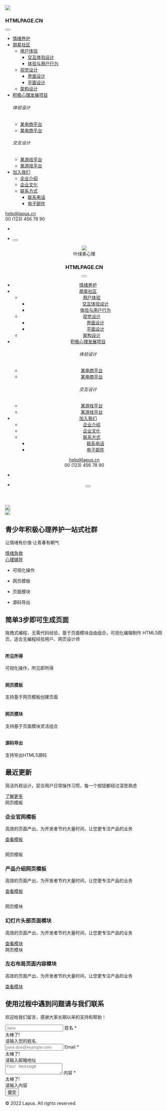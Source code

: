 <body>
  <meta charset="utf-8"/>
  <meta name="viewport" content="width=device-width, initial-scale=1.0"/>
  <meta name="description" content="HTMLPAGE - 专业高效的在线HTML构建器|网页模板|网站模板|网页设计|网页开发|HTML生成工具|在线制作网页"/>
  <meta name="keywords" content="网页设计,HTML在线构建器,HTMLPAGE,HTML5在线构建器,HTML在线编辑,拖拽网页生成,网页构建工具,网页制作,网页开发,在线制作网页,html编辑器,免费网页,制作网页,网页设计制作,响应式网页,交互设计,企业宣传册,企业网站,名片设计,响应式,在线做图,平面设计,思维导图,用户体验设计,网站设计,网站风格,网络拓扑图,网页设计,软件架构"/>
  <meta name="author" content="Lapus"/>
  <title>VIP会员单页面模板 - 企业网站
  </title>
  <link rel="preload" href="https://template-1253409072.cos.ap-guangzhou.myqcloud.com/sandbox/assets/fonts/Unicons.woff2" as="font" type="font/woff2" crossorigin=""/>
  <link rel="preload" href="https://template-1253409072.cos.ap-guangzhou.myqcloud.com/sandbox/assets/img/svg/blob.svg" as="image" crossorigin=""/>
  <link rel="shortcut icon" href="https://htmlpage.cn/favicon.png"/>
  <link rel="stylesheet" href="https://template-1253409072.cos.ap-guangzhou.myqcloud.com/sandbox/assets/css/plugins.css"/>
  <link rel="stylesheet" href="https://template-1253409072.cos.ap-guangzhou.myqcloud.com/sandbox/assets/css/style.css"/>
  <link rel="stylesheet" href="https://template-1253409072.cos.ap-guangzhou.myqcloud.com/sandbox/assets/css/colors/pink.css"/>
  <nav id="sticky-navbar" class="navbar navbar-expand-lg fancy navbar-light navbar-bg-light transparent navbar-clone fixed">
    <div class="container">
      <div class="navbar-collapse-wrapper bg-white d-flex flex-row flex-nowrap w-100 justify-content-between align-items-center">
        <div class="navbar-brand w-100">
          <img src="https://template-1253409072.cos.ap-guangzhou.myqcloud.com/user-upload-images/6875/LOGO.png" class="c20851"/>
          <a href="https://htmlpage.cn"></a>
        </div>
        <div class="navbar-collapse offcanvas offcanvas-nav offcanvas-start">
          <div class="offcanvas-header d-lg-none">
            <h3 class="text-white fs-30 mb-0">HTMLPAGE.CN
            </h3>
            <button type="button" data-bs-dismiss="offcanvas" aria-label="Close" class="btn-close btn-close-white"></button>
          </div>
          <div class="offcanvas-body ms-lg-auto d-flex flex-column h-100">
            <ul class="navbar-nav">
              <li class="nav-item">
                <a href="https://htmlpage.cn" class="nav-link">情绪养护</a>
              </li>
              <li class="nav-item dropdown">
                <a href="#" data-bs-toggle="dropdown" class="nav-link dropdown-toggle">朋辈社区</a>
                <ul class="dropdown-menu">
                  <li class="dropdown dropdown-submenu dropend">
                    <a href="#" data-bs-toggle="dropdown" class="dropdown-item dropdown-toggle">用户体验</a>
                    <ul class="dropdown-menu">
                      <li class="nav-item">
                        <a href="./services.html" class="dropdown-item">交互体验设计</a>
                      </li>
                      <li class="nav-item">
                        <a href="./services2.html" class="dropdown-item">体验与用户行为</a>
                      </li>
                    </ul>
                  </li>
                  <li class="dropdown dropdown-submenu dropend">
                    <a href="#" data-bs-toggle="dropdown" class="dropdown-item dropdown-toggle">视觉设计</a>
                    <ul class="dropdown-menu">
                      <li class="nav-item">
                        <a href="./about.html" class="dropdown-item">界面设计</a>
                      </li>
                      <li class="nav-item">
                        <a href="./about2.html" class="dropdown-item">平面设计</a>
                      </li>
                    </ul>
                  </li>
                  <li class="nav-item">
                    <a href="./pricing.html" class="dropdown-item">架构设计</a>
                  </li>
                </ul>
              </li>
              <li class="nav-item dropdown">
                <a href="#" data-bs-toggle="dropdown" class="nav-link dropdown-toggle">积极心理发展项目</a>
                <div class="dropdown-menu dropdown-lg">
                  <div class="dropdown-lg-content">
                    <div>
                      <h6 class="dropdown-header">体验设计
                      </h6>
                      <ul class="list-unstyled">
                        <li>
                          <a href="./projects.html" class="dropdown-item">某电商平台</a>
                        </li>
                        <li>
                          <a href="./projects2.html" class="dropdown-item">某电商平台</a>
                        </li>
                      </ul>
                    </div>
                    <!-- /.column -->
                    <div>
                      <h6 class="dropdown-header">交互设计
                      </h6>
                      <ul class="list-unstyled">
                        <li>
                          <a href="./single-project.html" class="dropdown-item">某游戏平台</a>
                        </li>
                        <li>
                          <a href="./single-project2.html" class="dropdown-item">某游戏平台</a>
                        </li>
                      </ul>
                    </div>
                    <!-- /.column -->
                  </div>
                  <!-- /auto-column -->
                </div>
              </li>
              <li class="nav-item dropdown">
                <a href="#" data-bs-toggle="dropdown" class="nav-link dropdown-toggle">加入我们</a>
                <ul class="dropdown-menu">
                  <li class="nav-item">
                    <a href="./blog.html" class="dropdown-item">企业介绍</a>
                  </li>
                  <li class="nav-item">
                    <a href="./blog2.html" class="dropdown-item">企业文化</a>
                  </li>
                  <li class="dropdown dropdown-submenu dropend">
                    <a href="#" data-bs-toggle="dropdown" class="dropdown-item dropdown-toggle">联系方式</a>
                    <ul class="dropdown-menu">
                      <li class="nav-item">
                        <a href="./blog-post.html" class="dropdown-item">联系电话</a>
                      </li>
                      <li class="nav-item">
                        <a href="./blog-post2.html" class="dropdown-item">电子邮件</a>
                      </li>
                    </ul>
                  </li>
                </ul>
              </li>
            </ul>
            <!-- /.navbar-nav -->
            <div class="offcanvas-footer d-lg-none">
              <div>
                <a href="mailto:first.last@email.com" class="link-inverse">help@lapus.cn</a>
                <br/> 00 (123) 456 78 90 
                <br/>
                <nav class="nav social social-white mt-4">
                  <a href="#"><i class="uil uil-twitter">
                    </i></a>
                  <a href="#"><i class="uil uil-facebook-f">
                    </i></a>
                  <a href="#"><i class="uil uil-dribbble">
                    </i></a>
                  <a href="#"><i class="uil uil-instagram">
                    </i></a>
                  <a href="#"><i class="uil uil-youtube">
                    </i></a>
                </nav>
                <!-- /.social -->
              </div>
            </div>
            <!-- /.offcanvas-footer -->
          </div>
          <!-- /.offcanvas-body -->
        </div>
        <!-- /.navbar-collapse -->
        <div class="navbar-other w-100 d-flex ms-auto">
          <ul class="navbar-nav flex-row align-items-center ms-auto">
            <li class="nav-item">
              <nav class="nav social social-muted justify-content-end text-end">
                <a href="#"><i class="uil uil-twitter">
                  </i></a>
                <a href="#"><i class="uil uil-facebook-f">
                  </i></a>
                <a href="#"><i class="uil uil-dribbble">
                  </i></a>
                <a href="#"><i class="uil uil-instagram">
                  </i></a>
              </nav>
              <!-- /.social -->
            </li>
            <li class="nav-item d-lg-none">
              <button class="hamburger offcanvas-nav-btn"><span></span></button>
            </li>
          </ul>
          <!-- /.navbar-nav -->
        </div>
        <!-- /.navbar-other -->
      </div>
      <!-- /.navbar-collapse-wrapper -->
    </div>
    <!-- /.container -->
  </nav>
  <div class="content-wrapper">
    <header class="wrapper bg-gray">
      <div class="container">
        <div class="navbar-collapse-wrapper bg-white d-flex flex-row flex-nowrap w-100 justify-content-between align-items-center">
          <img src="https://template-1253409072.cos.ap-guangzhou.myqcloud.com/user-upload-images/6875/LOGO.png" class="c20582"/>
          <div id="idgs3j" class="c21099">叶绿素心理
          </div>
          <div class="navbar-brand w-100">
            <a href="https://htmlpage.cn"></a>
          </div>
          <div class="navbar-collapse offcanvas offcanvas-nav offcanvas-start">
            <div class="offcanvas-header d-lg-none">
              <h3 class="text-white fs-30 mb-0">HTMLPAGE.CN
              </h3>
              <button type="button" data-bs-dismiss="offcanvas" aria-label="Close" class="btn-close btn-close-white"></button>
            </div>
            <div class="offcanvas-body ms-lg-auto d-flex flex-column h-100">
              <ul class="navbar-nav">
                <li class="nav-item">
                  <a href="" class="nav-link">情绪养护</a>
                </li>
                <li class="nav-item dropdown">
                  <a href="#" data-bs-toggle="dropdown" class="nav-link dropdown-toggle">朋辈社区</a>
                  <ul class="dropdown-menu">
                    <li class="dropdown dropdown-submenu dropend">
                      <a href="#" data-bs-toggle="dropdown" class="dropdown-item dropdown-toggle">用户体验</a>
                      <ul class="dropdown-menu">
                        <li class="nav-item">
                          <a href="./services.html" class="dropdown-item">交互体验设计</a>
                        </li>
                        <li class="nav-item">
                          <a href="./services2.html" class="dropdown-item">体验与用户行为</a>
                        </li>
                      </ul>
                    </li>
                    <li class="dropdown dropdown-submenu dropend">
                      <a href="#" data-bs-toggle="dropdown" class="dropdown-item dropdown-toggle">视觉设计</a>
                      <ul class="dropdown-menu">
                        <li class="nav-item">
                          <a href="./about.html" class="dropdown-item">界面设计</a>
                        </li>
                        <li class="nav-item">
                          <a href="./about2.html" class="dropdown-item">平面设计</a>
                        </li>
                      </ul>
                    </li>
                    <li class="nav-item">
                      <a href="./pricing.html" class="dropdown-item">架构设计</a>
                    </li>
                  </ul>
                </li>
                <li class="nav-item dropdown">
                  <a href="#" data-bs-toggle="dropdown" class="nav-link dropdown-toggle">积极心理发展项目</a>
                  <div class="dropdown-menu dropdown-lg">
                    <div class="dropdown-lg-content">
                      <div>
                        <h6 class="dropdown-header">体验设计
                        </h6>
                        <ul class="list-unstyled">
                          <li>
                            <a href="./projects.html" class="dropdown-item">某电商平台</a>
                          </li>
                          <li>
                            <a href="./projects2.html" class="dropdown-item">某电商平台</a>
                          </li>
                        </ul>
                      </div>
                      <!-- /.column -->
                      <div>
                        <h6 class="dropdown-header">交互设计
                        </h6>
                        <ul class="list-unstyled">
                          <li>
                            <a href="./single-project.html" class="dropdown-item">某游戏平台</a>
                          </li>
                          <li>
                            <a href="./single-project2.html" class="dropdown-item">某游戏平台</a>
                          </li>
                        </ul>
                      </div>
                      <!-- /.column -->
                    </div>
                    <!-- /auto-column -->
                  </div>
                </li>
                <li class="nav-item dropdown">
                  <a href="#" data-bs-toggle="dropdown" class="nav-link dropdown-toggle">加入我们</a>
                  <ul class="dropdown-menu">
                    <li class="nav-item">
                      <a href="./blog.html" class="dropdown-item">企业介绍</a>
                    </li>
                    <li class="nav-item">
                      <a href="./blog2.html" class="dropdown-item">企业文化</a>
                    </li>
                    <li class="dropdown dropdown-submenu dropend">
                      <a href="#" data-bs-toggle="dropdown" class="dropdown-item dropdown-toggle">联系方式</a>
                      <ul class="dropdown-menu">
                        <li class="nav-item">
                          <a href="./blog-post.html" class="dropdown-item">联系电话</a>
                        </li>
                        <li class="nav-item">
                          <a href="./blog-post2.html" class="dropdown-item">电子邮件</a>
                        </li>
                      </ul>
                    </li>
                  </ul>
                </li>
              </ul>
              <!-- /.navbar-nav -->
              <div class="offcanvas-footer d-lg-none">
                <div>
                  <a href="mailto:first.last@email.com" class="link-inverse">help@lapus.cn</a>
                  <br/> 00 (123) 456 78 90 
                  <br/>
                  <nav class="nav social social-white mt-4">
                    <a href="#"><i class="uil uil-twitter">
                      </i></a>
                    <a href="#"><i class="uil uil-facebook-f">
                      </i></a>
                    <a href="#"><i class="uil uil-dribbble">
                      </i></a>
                    <a href="#"><i class="uil uil-instagram">
                      </i></a>
                    <a href="#"><i class="uil uil-youtube">
                      </i></a>
                  </nav>
                  <!-- /.social -->
                </div>
              </div>
              <!-- /.offcanvas-footer -->
            </div>
            <!-- /.offcanvas-body -->
          </div>
          <!-- /.navbar-collapse -->
          <div class="navbar-other w-100 d-flex ms-auto">
            <ul class="navbar-nav flex-row align-items-center ms-auto">
              <li class="nav-item">
                <nav class="nav social social-muted justify-content-end text-end">
                  <a href="#"><i class="uil uil-twitter">
                    </i></a>
                  <a href="#"><i class="uil uil-facebook-f">
                    </i></a>
                  <a href="#"><i class="uil uil-dribbble">
                    </i></a>
                  <a href="#"><i class="uil uil-instagram">
                    </i></a>
                </nav>
                <!-- /.social -->
              </li>
              <li class="nav-item d-lg-none">
                <button class="hamburger offcanvas-nav-btn"><span></span></button>
              </li>
            </ul>
            <!-- /.navbar-nav -->
          </div>
          <!-- /.navbar-other -->
        </div>
        <!-- /.navbar-collapse-wrapper -->
      </div>
      <nav class="navbar navbar-expand-lg fancy navbar-light navbar-bg-light">
        <!-- /.container -->
      </nav>
      <!-- /.navbar -->
    </header>
    <!-- /header -->
    <section class="wrapper bg-gray">
      <div class="container pt-12 pt-md-14 pb-14 pb-md-16">
        <div class="htmlpage-row">
          <div class="htmlpage-cell">
            <img src="https://template-1253409072.cos.ap-guangzhou.myqcloud.com/user-upload-images/6875/YELVSUZHUTU.png" class="c10901"/>
          </div>
        </div>
        <div class="row gy-10 gy-md-13 gy-lg-0 align-items-center">
          <div data-cues="slideInDown" data-group="header" class="col-md-8 col-lg-5 d-flex position-relative mx-auto">
            <div class="img-mask mask-1">
            </div>
            <div id="i4zllc" class="card shadow-lg position-absolute c8132">
              <!--/.card-body -->
            </div>
            <!--/.card -->
          </div>
          <!--/column -->
          <div data-cues="slideInDown" data-group="page-title" data-delay="600" class="col-lg-6 offset-lg-1 col-xxl-5 text-center text-lg-start">
            <div class="htmlpage-row">
              <div class="htmlpage-cell">
                <img src="https://template-1253409072.cos.ap-guangzhou.myqcloud.com/user-upload-images/6875/img1710309394262.png" class="c11572"/>
              </div>
            </div>
            <h1 class="display-1 mb-5">青少年积极心理养护一站式社群
            </h1>
            <p class="lead fs-25 lh-sm mb-7 px-md-10 px-lg-0">让情绪有价值·让青春有朝气
            </p>
            <div data-cues="slideInDown" data-group="page-title-buttons" data-delay="900" class="d-flex justify-content-center justify-content-lg-start">
              <span><a href="" class="btn btn-lg btn-primary rounded-pill me-2">情绪急救</a></span>
              <span></span>
              <div class="htmlpage-row">
                <div id="imenn6" class="htmlpage-cell c4198">
                </div>
              </div>
              <a href="" class="btn btn-lg btn-outline-primary rounded-pill">心理辅导</a>
            </div>
          </div>
          <!--/column -->
        </div>
        <!-- /.row -->
      </div>
      <!-- /.container -->
    </section>
    <!-- /section -->
    <section class="wrapper bg-light wrapper-border">
      <div class="container py-14 py-md-18">
        <div class="row gx-lg-8 gx-xl-12 gy-6 mb-10">
          <div class="col-lg-6 order-lg-2">
            <ul class="progress-list">
              <li>
                <p>可视化操作
                </p>
                <div data-value="100" class="progressbar line soft-violet">
                </div>
              </li>
              <li>
                <p>网页模板
                </p>
                <div data-value="80" class="progressbar line soft-blue">
                </div>
              </li>
              <li>
                <p>页面模块
                </p>
                <div data-value="85" class="progressbar line soft-leaf">
                </div>
              </li>
              <li>
                <p>源码导出
                </p>
                <div data-value="90" class="progressbar line soft-pink">
                </div>
              </li>
            </ul>
            <!-- /.progress-list -->
          </div>
          <!--/column -->
          <div class="col-lg-6">
            <h2 class="display-4 mb-3">简单3步即可生成页面
            </h2>
            <p class="lead fs-20 mb-5">拖拽式编程，无需代码经验，基于页面模块自由组合，可视化编辑制作 HTML5网页，适合无编程经验用户、网页设计师
            </p>
          </div>
          <!--/column -->
        </div>
        <!--/.row -->
        <div class="row gx-lg-8 gx-xl-12 gy-6 text-center">
          <div class="col-md-6 col-lg-3">
            <img src="https://template-1253409072.cos.ap-guangzhou.myqcloud.com/sandbox/assets/img/icons/lineal/browser.svg" alt="" class="svg-inject icon-svg icon-svg-md text-violet mb-3"/>
            <h4>所见所得
            </h4>
            <p class="mb-2">可视化操作，所见即所得
            </p>
          </div>
          <!--/column -->
          <div class="col-md-6 col-lg-3">
            <img src="https://template-1253409072.cos.ap-guangzhou.myqcloud.com/sandbox/assets/img/icons/lineal/smartphone.svg" alt="" class="svg-inject icon-svg icon-svg-md text-blue mb-3"/>
            <h4>网页模板
            </h4>
            <p class="mb-2">支持基于网页模板创建页面
            </p>
          </div>
          <!--/column -->
          <div class="col-md-6 col-lg-3">
            <img src="https://template-1253409072.cos.ap-guangzhou.myqcloud.com/sandbox/assets/img/icons/lineal/settings-3.svg" alt="" class="svg-inject icon-svg icon-svg-md text-leaf mb-3"/>
            <h4>网页模块
            </h4>
            <p class="mb-2">支持基于页面模块灵活组合
            </p>
          </div>
          <!--/column -->
          <div class="col-md-6 col-lg-3">
            <img src="https://template-1253409072.cos.ap-guangzhou.myqcloud.com/sandbox/assets/img/icons/lineal/search-2.svg" alt="" class="svg-inject icon-svg icon-svg-md text-pink mb-3"/>
            <h4>源码导出
            </h4>
            <p class="mb-2">支持导出HTML5源码
            </p>
          </div>
          <!--/column -->
        </div>
        <!--/.row -->
      </div>
      <!-- /.container -->
    </section>
    <!-- /section -->
    <section class="wrapper bg-light wrapper-border">
      <div class="container py-14 pt-md-18 pb-md-16">
        <div class="row align-items-center mb-10">
          <div class="col-md-8 col-lg-9 col-xl-8 col-xxl-7 pe-xl-20">
            <h2 class="display-4 mb-3">最近更新
            </h2>
            <p class="lead fs-20 mb-0">简洁外观设计，契合用户日常操作习惯，每一个按钮都经过深思熟虑
            </p>
          </div>
          <!--/column -->
          <div class="col-md-4 col-lg-3 ms-md-auto text-md-end mt-5 mt-md-0">
            <a href="#" class="btn btn-outline-primary rounded-pill mb-0">了解更多</a>
          </div>
          <!--/column -->
        </div>
        <!--/.row -->
        <div class="card bg-soft-violet mb-10">
          <div class="card-body p-12 pb-0">
            <div class="row">
              <div class="col-lg-4 pb-12 align-self-center">
                <div class="post-category mb-3 text-violet">网页模板
                </div>
                <h3 class="h1 post-title mb-3">企业官网模板
                </h3>
                <p>高效的页面产出，为开发者节约大量时间，让您更专注产品的业务
                </p>
                <a href="#" class="more hover link-violet">查看模板</a>
              </div>
              <!-- /column -->
              <div class="col-lg-7 offset-lg-1 align-self-end">
                <figure>
                  <img src="https://template-1253409072.cos.ap-guangzhou.myqcloud.com/sandbox/assets/img/photos/f1.png" alt="" class="img-fluid"/>
                </figure>
              </div>
              <!-- /column -->
            </div>
            <!-- /.row -->
          </div>
          <!--/.card-body -->
        </div>
        <!--/.card -->
        <div class="card bg-soft-blue mb-10">
          <div class="card-body p-12">
            <div class="row gy-10 align-items-center">
              <div class="col-lg-4 order-lg-2 offset-lg-1">
                <div class="post-category mb-3 text-blue">网页模板
                </div>
                <h3 class="h1 post-title mb-3">产品介绍网页模板
                </h3>
                <p>高效的页面产出，为开发者节约大量时间，让您更专注产品的业务
                </p>
                <a href="#" class="more hover link-blue">查看模板</a>
              </div>
              <!-- /column -->
              <div class="col-lg-7">
                <figure>
                  <img src="https://template-1253409072.cos.ap-guangzhou.myqcloud.com/sandbox/assets/img/photos/f2.png" alt="" class="img-fluid"/>
                </figure>
              </div>
              <!-- /column -->
            </div>
            <!-- /.row -->
          </div>
          <!--/.card-body -->
        </div>
        <!--/.card -->
        <div class="row gx-md-8 gx-xl-10">
          <div class="col-lg-6">
            <div class="card bg-soft-leaf mb-10">
              <div class="card-body p-12 pb-0">
                <div class="post-category mb-3 text-leaf">网页模块
                </div>
                <h3 class="h1 post-title mb-3">幻灯片头部页面模块
                </h3>
                <p>高效的页面产出，为开发者节约大量时间，让您更专注产品的业务
                </p>
                <a href="#" class="more hover link-leaf mb-8">查看模块</a>
              </div>
              <!--/.card-body -->
              <img src="https://template-1253409072.cos.ap-guangzhou.myqcloud.com/sandbox/assets/img/photos/f3.png" alt="" class="card-img-bottom"/>
            </div>
            <!--/.card -->
          </div>
          <!-- /column -->
          <div class="col-lg-6">
            <div class="card bg-soft-pink">
              <div class="card-body p-12 pb-0">
                <div class="post-category mb-3 text-pink">网页模块
                </div>
                <h3 class="h1 post-title mb-3">左右布局页面内容模块
                </h3>
                <p>高效的页面产出，为开发者节约大量时间，让您更专注产品的业务
                </p>
                <a href="#" class="more hover link-pink mb-8">查看模块</a>
              </div>
              <!--/.card-body -->
              <img src="https://template-1253409072.cos.ap-guangzhou.myqcloud.com/sandbox/assets/img/photos/f4.png" alt="" class="card-img-bottom"/>
            </div>
            <!--/.card -->
          </div>
          <!-- /column -->
        </div>
        <!-- /.row -->
      </div>
      <!-- /.container -->
    </section>
    <!-- /section -->
  </div>
  <!-- /.content-wrapper -->
  <footer>
    <div class="container pt-14 pt-md-18 pb-7">
      <div class="card bg-soft-primary mb-8">
        <div class="card-body p-12">
          <div class="row gx-md-8 gx-xl-12 gy-10">
            <div class="col-lg-6">
              <img src="https://template-1253409072.cos.ap-guangzhou.myqcloud.com/sandbox/assets/img/icons/lineal/email.svg" alt="" class="svg-inject icon-svg icon-svg-sm mb-4"/>
              <h2 class="display-4 mb-3 pe-lg-10">使用过程中遇到问题请与我们联系
              </h2>
              <p class="lead pe-lg-12 mb-0">欢迎给我们留言，感谢大家长期以来的支持和帮助！
              </p>
            </div>
            <!-- /column -->
            <div class="col-lg-6">
              <form method="post" action="./assets/php/contact.php" novalidate="" class="contact-form needs-validation">
                <div class="messages">
                </div>
                <div class="row gx-4">
                  <div class="col-md-6">
                    <div class="form-floating mb-4">
                      <input id="form_name" type="text" name="name" placeholder="Jane" required="required" data-error="姓名为必填字段" class="form-control border-0"/>
                      <label for="form_name">姓名 *</label>
                      <div class="valid-feedback"> 太棒了! 
                      </div>
                      <div class="invalid-feedback"> 请输入您的姓名. 
                      </div>
                    </div>
                  </div>
                  <!-- /column -->
                  <div class="col-md-6">
                    <div class="form-floating mb-4">
                      <input id="form_email" type="email" name="email" placeholder="jane.doe@example.com" required="required" data-error="邮箱为必填字段." class="form-control border-0"/>
                      <label for="form_email">Email *</label>
                      <div class="valid-feedback"> 太棒了! 
                      </div>
                      <div class="invalid-feedback"> 请输入邮箱地址 
                      </div>
                    </div>
                  </div>
                  <!-- /column -->
                  <div class="col-12">
                    <div class="form-floating mb-4">
                      <textarea id="form_message" name="message" placeholder="Your message" required class="form-control border-0 c10204"></textarea>
                      <label for="form_message">内容 *</label>
                      <div class="valid-feedback"> 太棒了! 
                      </div>
                      <div class="invalid-feedback"> 请输入内容 
                      </div>
                    </div>
                  </div>
                  <!-- /column -->
                  <div class="col-12">
                    <input type="submit" value="提交" class="btn btn-outline-primary rounded-pill btn-send mb-3"/>
                  </div>
                  <!-- /column -->
                </div>
                <!-- /.row -->
              </form>
              <!-- /form -->
            </div>
            <!-- /column -->
          </div>
          <!-- /.row -->
        </div>
        <!--/.card-body -->
      </div>
      <!--/.card -->
      <div class="d-md-flex align-items-center justify-content-between">
        <p class="mb-2 mb-lg-0">© 2022 Lapus. All rights reserved.
        </p>
        <nav class="nav social social-muted mb-0 text-md-end">
          <a href="#"><i class="uil uil-twitter">
            </i></a>
          <a href="#"><i class="uil uil-facebook-f">
            </i></a>
          <a href="#"><i class="uil uil-dribbble">
            </i></a>
          <a href="#"><i class="uil uil-instagram">
            </i></a>
          <a href="#"><i class="uil uil-youtube">
            </i></a>
        </nav>
        <!-- /.social -->
      </div>
    </div>
    <!-- /.container -->
  </footer>
  <script src="https://template-1253409072.cos.ap-guangzhou.myqcloud.com/sandbox/assets/js/plugins.js"></script>
  <script src="https://template-1253409072.cos.ap-guangzhou.myqcloud.com/sandbox/assets/js/theme.js"></script>
</body>
